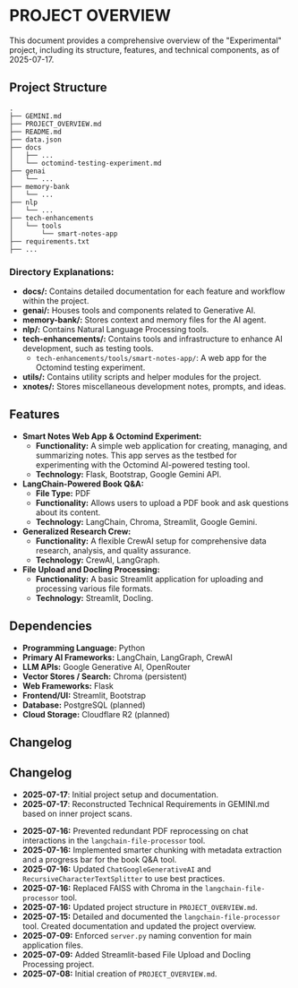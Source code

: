# PROJECT OVERVIEW

This document provides a comprehensive overview of the "Experimental" project, including its structure, features, and technical components, as of 2025-07-17.

## Project Structure
```
.
├── GEMINI.md
├── PROJECT_OVERVIEW.md
├── README.md
├── data.json
├── docs
│   ├── ...
│   └── octomind-testing-experiment.md
├── genai
│   └── ...
├── memory-bank
│   └── ...
├── nlp
│   └── ...
├── tech-enhancements
│   └── tools
│       └── smart-notes-app
├── requirements.txt
├── ...
```

### Directory Explanations:

-   **docs/:** Contains detailed documentation for each feature and workflow within the project.
-   **genai/:** Houses tools and components related to Generative AI.
-   **memory-bank/:** Stores context and memory files for the AI agent.
-   **nlp/:** Contains Natural Language Processing tools.
-   **tech-enhancements/:** Contains tools and infrastructure to enhance AI development, such as testing tools.
    -   `tech-enhancements/tools/smart-notes-app/`: A web app for the Octomind testing experiment.
-   **utils/:** Contains utility scripts and helper modules for the project.
-   **xnotes/:** Stores miscellaneous development notes, prompts, and ideas.

## Features

*   **Smart Notes Web App & Octomind Experiment:**
    *   **Functionality:** A simple web application for creating, managing, and summarizing notes. This app serves as the testbed for experimenting with the Octomind AI-powered testing tool.
    *   **Technology:** Flask, Bootstrap, Google Gemini API.
*   **LangChain-Powered Book Q&A:**
    *   **File Type:** PDF
    *   **Functionality:** Allows users to upload a PDF book and ask questions about its content.
    *   **Technology:** LangChain, Chroma, Streamlit, Google Gemini.
*   **Generalized Research Crew:**
    *   **Functionality:** A flexible CrewAI setup for comprehensive data research, analysis, and quality assurance.
    *   **Technology:** CrewAI, LangGraph.
*   **File Upload and Docling Processing:**
    *   **Functionality:** A basic Streamlit application for uploading and processing various file formats.
    *   **Technology:** Streamlit, Docling.

## Dependencies

*   **Programming Language:** Python
*   **Primary AI Frameworks:** LangChain, LangGraph, CrewAI
*   **LLM APIs:** Google Generative AI, OpenRouter
*   **Vector Stores / Search:** Chroma (persistent)
*   **Web Frameworks:** Flask
*   **Frontend/UI:** Streamlit, Bootstrap
*   **Database:** PostgreSQL (planned)
*   **Cloud Storage:** Cloudflare R2 (planned)

## Changelog

## Changelog
- **2025-07-17**: Initial project setup and documentation.
- **2025-07-17**: Reconstructed Technical Requirements in GEMINI.md based on inner project scans.
*   **2025-07-16:** Prevented redundant PDF reprocessing on chat interactions in the `langchain-file-processor` tool.
*   **2025-07-16:** Implemented smarter chunking with metadata extraction and a progress bar for the book Q&A tool.
*   **2025-07-16:** Updated `ChatGoogleGenerativeAI` and `RecursiveCharacterTextSplitter` to use best practices.
*   **2025-07-16:** Replaced FAISS with Chroma in the `langchain-file-processor` tool.
*   **2025-07-16:** Updated project structure in `PROJECT_OVERVIEW.md`.
*   **2025-07-15:** Detailed and documented the `langchain-file-processor` tool. Created documentation and updated the project overview.
*   **2025-07-09:** Enforced `server.py` naming convention for main application files.
*   **2025-07-09:** Added Streamlit-based File Upload and Docling Processing project.
*   **2025-07-08:** Initial creation of `PROJECT_OVERVIEW.md`.
